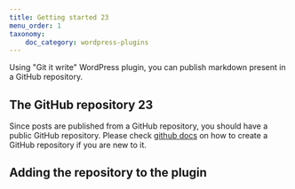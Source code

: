 ```yaml
---
title: Getting started 23
menu_order: 1
taxonomy:
    doc_category: wordpress-plugins
---
```


Using "Git it write" WordPress plugin, you can publish markdown present in a GitHub repository.

## The GitHub repository 23

Since posts are published from a GitHub repository, you should have a public GitHub repository. Please check [github docs](https://docs.github.com/en/github/getting-started-with-github/create-a-repo) on how to create a GitHub repository if you are new to it.

## Adding the repository to the plugin
